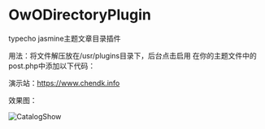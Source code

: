 # OwODirectoryPlugin
typecho jasmine主题文章目录插件

用法：将文件解压放在/usr/plugins目录下，后台点击启用
在你的主题文件中的post.php中添加以下代码：
<!-- 目录按钮和容器 -->
<div class="directory-container">
    <div class="directory-toggle">
        <span class="iconify" id="toggle-icon" data-icon="icon-park-outline:expand-right" data-inline="false"></span>
    </div>
    <div class="article-directory">
        <!-- 目录将由 JavaScript 动态生成 -->
    </div>
</div>

演示站：https://www.chendk.info

效果图：

![CatalogShow](https://github.com/user-attachments/assets/63b19ae4-ae2b-42fe-b903-82f67b8ca96e)
